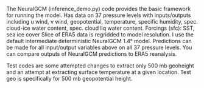 The NeuralGCM (inference_demo.py) code provides the basic framework for running the model.
Has data on 37 pressure levels with inputs/outputs including u wind, v wind, geopotential, temperature, specific humidity, spec. cloud-ice water content, spec. cloud liq water content.
Forcings (sfc): SST, sea ice cover
Slice of ERA5 data is regridded to model resolution.
I use the default intermediate deterministic NeuralGCM 1.4° model. 
Predictions can be made for all input/output variables above on all 37 pressure levels. 
You can compare outputs of NeuralGCM predictions to ERA5 reanalysis. 

Test codes are some attempted changes to extract only 500 mb geoheight and an attempt at extracting surface temperature at a given location. 
Test geo is specifically for 500 mb geopotential height. 

